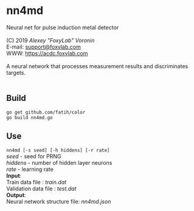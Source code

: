 # nn4md
Neural net for pulse induction metal detector<br/>
<br/>
(C) 2019 *Alexey "FoxyLab" Voronin*<br/>
E-mail: support@foxylab.com<br/>
WWW: https://acdc.foxylab.com<br/>
<br/>
A neural network that processes measurement results and discriminates targets.<br/>
<br/>
## Build
`go get github.com/fatih/color`<br/>
`go build nn4md.go`
<br/>
## Use
`nn4md [-s seed] [-h hiddens] [-r rate]`<br/>
*seed* - seed for PRNG<br/>
*hiddens* - number of hidden layer neurons<br/>
*rate* - learning rate<br/>
**Input**:<br/>
Train data file : *train.dat*<br/>
Validation data file : *test.dat*<br/>
**Output**:<br/>
Neural network structure file: *nn4md.json*<br/>

